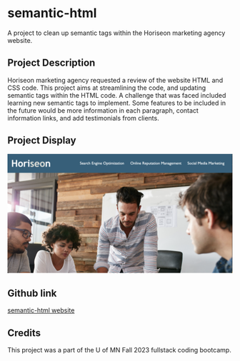 # semantic-html

A project to clean up semantic tags within the Horiseon marketing agency website. 

## Project Description

Horiseon marketing agency requested a review of the website HTML and CSS code. This project aims at streamlining the code, and updating semantic tags within the HTML code. A challenge that was faced included learning new semantic tags to implement. Some features to be included in the future would be more information in each paragraph, contact information links, and add testimonials from clients. 

## Project Display

![screenshot of Horiseon marketing agency website](./assets/images/horiseon.png)

## Github link

[semantic-html website](https://lavollmer.github.io/semantic-html/)
## Credits

This project was a part of the U of MN Fall 2023 fullstack coding bootcamp.

